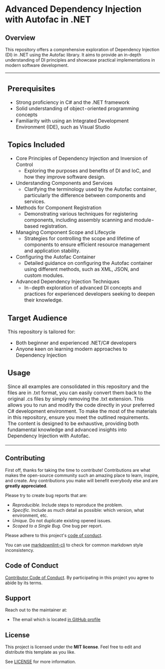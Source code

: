 # Advanced Dependency Injection with Autofac in .NET
## Overview
This repository offers a comprehensive exploration of Dependency Injection (DI) in .NET using the Autofac library. It aims to provide an in-depth understanding of DI principles and showcase practical implementations in modern software development.

<table>
<tr>
<td>

## Prerequisites
- Strong proficiency in C# and the .NET framework
- Solid understanding of object-oriented programming concepts
- Familiarity with using an Integrated Development Environment (IDE), such as Visual Studio

## Topics Included
- Core Principles of Dependency Injection and Inversion of Control
  - Exploring the purposes and benefits of DI and IoC, and how they improve software design.
- Understanding Components and Services
  - Clarifying the terminology used by the Autofac container, particularly the difference between components and services.
- Methods for Component Registration
  - Demonstrating various techniques for registering components, including assembly scanning and module-based registration.
- Managing Component Scope and Lifecycle
  - Strategies for controlling the scope and lifetime of components to ensure efficient resource management and application stability.
- Configuring the Autofac Container
  - Detailed guidance on configuring the Autofac container using different methods, such as XML, JSON, and custom modules.
- Advanced Dependency Injection Techniques
  - In-depth exploration of advanced DI concepts and practices for experienced developers seeking to deepen their knowledge.

## Target Audience
This repository is tailored for:

- Both beginner and experienced .NET/C# developers
- Anyone keen on learning modern approaches to Dependency Injection

## Usage
Since all examples are consolidated in this repository and the files are in .txt format, you can easily convert them back to the original .cs files by simply removing the .txt extension. This allows you to run and modify the code directly in your preferred C# development environment. To make the most of the materials in this repository, ensure you meet the outlined requirements. The content is designed to be exhaustive, providing both fundamental knowledge and advanced insights into Dependency Injection with Autofac.


</td>
</tr>
</table>

## Contributing

First off, thanks for taking the time to contribute! Contributions are what makes the open-source community such an amazing place to learn, inspire, and create. Any contributions you make will benefit everybody else and are **greatly appreciated**.

Please try to create bug reports that are:

- _Reproducible._ Include steps to reproduce the problem.
- _Specific._ Include as much detail as possible: which version, what environment, etc.
- _Unique._ Do not duplicate existing opened issues.
- _Scoped to a Single Bug._ One bug per report.

Please adhere to this project's [code of conduct](docs/CODE_OF_CONDUCT.md).

You can use [markdownlint-cli](https://github.com/igorshubovych/markdownlint-cli) to check for common markdown style inconsistency.

## Code of Conduct

[Contributor Code of Conduct](code_of_conduct.md). By participating in this project you agree to abide by its terms.

## Support

Reach out to the maintainer at:

- The email which is located [in GitHub profile](https://github.com/SalehAhmadi)

## License

This project is licensed under the **MIT license**. Feel free to edit and distribute this template as you like.

See [LICENSE](LICENSE) for more information.
